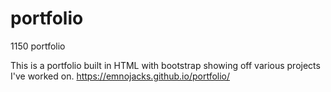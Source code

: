 # portfolio
1150 portfolio

This is a portfolio built in HTML with bootstrap showing off various projects I've worked on.
https://emnojacks.github.io/portfolio/
